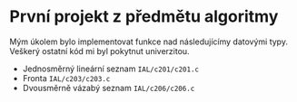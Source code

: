 # První projekt z předmětu algoritmy 

Mým úkolem bylo implementovat funkce nad následujícímy datovými typy. Veškerý ostatní kód mi byl pokytnut univerzitou.
- Jednosměrný lineární seznam `IAL/c201/c201.c`
- Fronta `IAL/c203/c203.c`
- Dvousměrně vázabý seznam `IAL/c206/c206.c`
